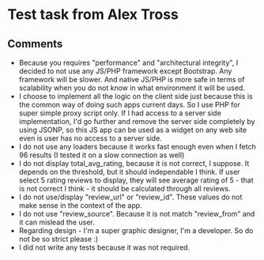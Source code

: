 # Test task from Alex Tross #
## Comments ##

* Because you requires "performance" and "architectural integrity", I decided to not use any JS/PHP framework except Bootstrap. Any framework will be slower. And native JS/PHP is more safe in terms of scalability when you do not know in what environment it will be used.
* I choose to implement all the logic on the client side just because this is the common way of doing such apps current days. So I use PHP for super simple proxy script only. If I had access to a server side implementation, I'd go further and remove the server side completely by using JSONP, so this JS app can be used as a widget on any web site even is user has no access to a server side.
* I do not use any loaders because it works fast enough even when I fetch 96 results (I tested it on a slow connection as well)
* I do not display total_avg_rating, because it is not correct, I suppose. It depends on the threshold, but it should independable I think. If user select 5 rating reviews to display, they will see average rating of 5 - that is not correct I think - it should be calculated through all reviews.
* I do not use/display "review_url" or "review_id". These values do not make sense in the context of the app.
* I do not use "review_source". Because it is not match "review_from" and it can mislead the user.
* Regarding design - I'm a super graphic designer, I'm a developer. So do not be so strict please :)
* I did not write any tests because it was not required.
